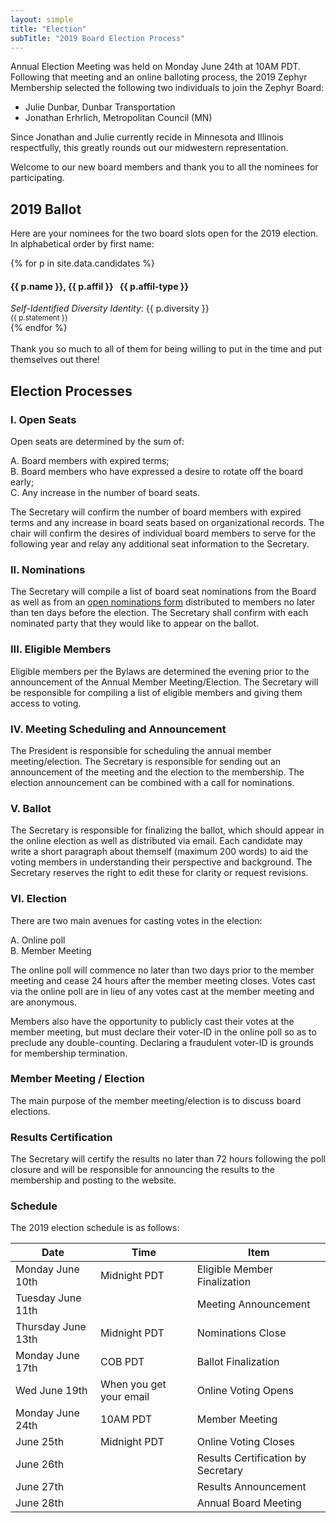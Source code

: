 ```yaml
---
layout: simple
title: "Election"
subTitle: "2019 Board Election Process"
---
```


Annual Election Meeting was held on Monday June 24th at 10AM PDT. Following that meeting and an online balloting process, the 2019 Zephyr Membership selected the following two individuals to join the Zephyr Board:

 - Julie Dunbar, Dunbar Transportation  
 - Jonathan Erhrlich, Metropolitan Council (MN)  

Since Jonathan and Julie currently recide in Minnesota and Illinois respectfully, this greatly rounds out our midwestern representation.

Welcome to our new board members and thank you to all the nominees for participating.

## 2019 Ballot

Here are your nominees for the two board slots open for the 2019 election. In alphabetical order by first name:

<div class='row'>
{% for p in site.data.candidates %}
<div class='col-lg-10'>
<h4>{{ p.name }}, {{ p.affil }}&nbsp;&nbsp;&nbsp;<span class="badge">{{ p.affil-type }}</span></h4>
<em>Self-Identified Diversity Identity</em>: <span class="badge">{{ p.diversity }}</span><br/>
<small>{{ p.statement }}
</small>
</div>
{% endfor %}
</div>

<br/>
Thank you so much to all of them for being willing to put in the time and put themselves out there!

## Election Processes

### I. Open Seats  

Open seats are determined by the sum of:  

 A. Board members with expired terms;  
 B. Board members who have expressed a desire to rotate off the board early;  
 C. Any increase in the number of board seats.

The Secretary will confirm the number of board members with expired terms and any increase in board seats based on organizational records.  The chair will confirm the desires of individual board members to serve for the following year and relay any additional seat information to the Secretary.

### II. Nominations  

The Secretary will compile a list of board seat nominations from the Board as well as from an [open nominations form](https://forms.gle/M4exbHVa2LsmYAmd6) distributed to members no later than ten days before the election.   The Secretary shall confirm with each nominated party that they would like to appear on the ballot.

### III. Eligible Members
Eligible members per the Bylaws are determined the evening prior to the announcement of the Annual Member Meeting/Election.  The Secretary will be responsible for compiling a list of eligible members and giving them access to voting.

### IV. Meeting Scheduling and Announcement  

The President is responsible for scheduling the annual member meeting/election.  The Secretary is responsible for sending out an announcement of the meeting and the election to the membership.  The election announcement can be combined with a call for nominations.

### V. Ballot

The Secretary is responsible for finalizing the ballot, which should appear in the online election as well as distributed via email.  Each candidate may write a short paragraph about themself (maximum 200 words) to aid the voting members in understanding their perspective and background.  The Secretary reserves the right to edit these for clarity or request revisions.

### VI. Election  

There are two main avenues for casting votes in the election:  

 A. Online poll  
 B. Member Meeting  

The online poll will commence no later than two days prior to the member meeting and cease 24 hours after the member meeting closes.  Votes cast via the online poll are in lieu of any votes cast at the member meeting and are anonymous.

Members also have the opportunity to publicly cast their votes at the member meeting, but must declare their voter-ID in the online poll so as to preclude any double-counting.  Declaring a fraudulent voter-ID is grounds for membership termination.

### Member Meeting / Election

The main purpose of the member meeting/election is to discuss board elections.  

### Results Certification

The Secretary will certify the results no later than 72 hours following the poll closure and will be responsible for announcing the results to the membership and posting to the website.

### Schedule  

The 2019 election schedule is as follows:

**Date** | **Time** | **Item**
--- | --- | ---
Monday June 10th | Midnight PDT | Eligible Member Finalization
Tuesday June 11th | | Meeting Announcement
Thursday June 13th | Midnight PDT | Nominations Close
Monday June 17th |  COB PDT | Ballot Finalization
Wed June 19th | When you get your email | Online Voting Opens
Monday June 24th | 10AM PDT | Member Meeting
June 25th | Midnight PDT | Online Voting Closes
June 26th | | Results Certification by Secretary
June 27th | | Results Announcement
June 28th | | Annual Board Meeting
